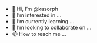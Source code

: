 - 👋 Hi, I’m @kasorph
- 👀 I’m interested in ...
- 🌱 I’m currently learning ...
- 💞️ I’m looking to collaborate on ...
- 📫 How to reach me ...

<!---
kasorph/kasorph is a ✨ special ✨ repository because its `README.md` (this file) appears on your GitHub profile.
You can click the Preview link to take a look at your changes.
--->
